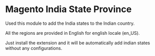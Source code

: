 # Magento India State Province

Used this module to add the India states to the Indian country.

All the regions are provided in English for english locale (en_US).

Just install the extension and it will be automatically add indian states without any configurations.
